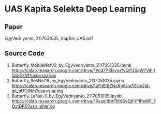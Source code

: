 # UAS Kapita Selekta Deep Learning

## Paper
EgyVedriyanto_2117051035_KapSel_UAS.pdf

## Source Code
1. Butterfly_MobileNetV2_by_EgyVedriyanto_2117051035.ipynb
   https://colab.research.google.com/drive/1Vcd7P3IxvnzfvQ7USqW7VjFIIQskEzNf?usp=sharing
2. Butterfly_ResNet18_by_EgyVedriyanto_2117051035.ipynb
   https://colab.research.google.com/drive/1aYhEt6ZNcKplUm7GUv2jd-jpl_pUGfNm?usp=sharing
3. Butterfly_LeNet-5_by_EgyVedriyanto_2117051035.ipynb
   https://colab.research.google.com/drive/1RxaqIdbrFMdSyEjIhYfIPeWF_7OxtDPD?usp=sharing
